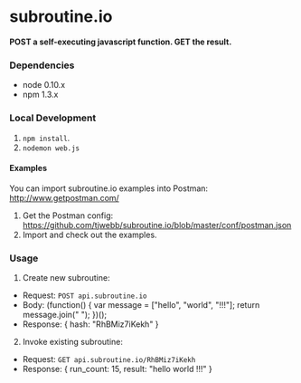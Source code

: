 subroutine.io
========

**POST a self-executing javascript function. GET the result.**

### Dependencies ###
- node 0.10.x
- npm 1.3.x

### Local Development ###
1. `npm install`. 
2. `nodemon web.js`

#### Examples ####
You can import subroutine.io examples into Postman: http://www.getpostman.com/

1. Get the Postman config: https://github.com/tjwebb/subroutine.io/blob/master/conf/postman.json
2. Import and check out the examples.

### Usage ###
1. Create new subroutine:
- Request: `POST api.subroutine.io`
- Body:
    (function() {
        var message = ["hello", "world", "!!!"];
        return message.join(" ");
    })();
- Response:
  {
    hash: "RhBMiz7iKekh"
  }

2. Invoke existing subroutine:
- Request: `GET api.subroutine.io/RhBMiz7iKekh`
- Response:
  {
    run_count: 15,
    result: "hello world !!!"
  }
